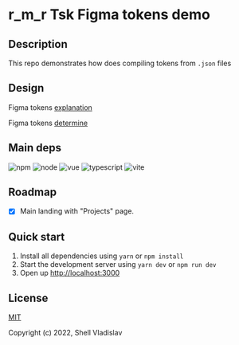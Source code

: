 # r_m_r Tsk Figma tokens demo

## Description
This repo demonstrates how does compiling tokens from <code>.json</code> files

## Design
<p>Figma tokens <a href="https://www.figma.com/file/SU6QWgSrLBf5fV6jPh3oZg/Tokens-Explanation">explanation</a></p>
<p>Figma tokens <a href="https://www.figma.com/file/T2CIC1zD6eA0RJHJtdtbsJ/Tokens-Determine">determine</a></p>

## Main deps

![npm](https://img.shields.io/badge/npm-v8.13.2-blue?style=flat-square)
![node](https://img.shields.io/badge/node-v16.15.1-yellowgreen?style=flat-square)
![vue](https://img.shields.io/badge/vue-v3.2.45-green?style=flat-square)
![typescript](https://img.shields.io/badge/typescript-v4.9.4-lightgrey?style=flat-square)
![vite](https://img.shields.io/badge/vite-v4.0.1-yellow?style=flat-square)

## Roadmap

- [x] Main landing with "Projects" page.

## Quick start

1. Install all dependencies using `yarn` or `npm install`
2. Start the development server using `yarn dev` or `npm run dev`
3. Open up [http://localhost:3000](http://localhost:3000)

## License

[MIT](https://github.com/FreeeeZ/rmr-figma-tokens-demo/blob/main/LICENSE)

Copyright (c) 2022, Shell Vladislav

